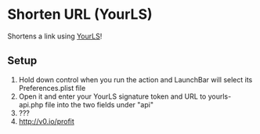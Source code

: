 # Shorten URL (YourLS)

Shortens a link using [YourLS](http://yourls.org)!

## Setup

1. Hold down control when you run the action and LaunchBar will select its
   Preferences.plist file
2. Open it and enter your YourLS signature token and URL to yourls-api.php file into the
   two fields under "api"
3. ???
4. http://v0.io/profit
